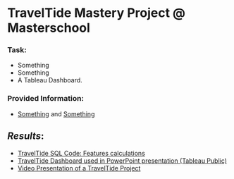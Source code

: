# TravelTide Mastery Project @ Masterschool

### **Task**:
- Something
- Something
- A Tableau Dashboard.  

### Provided Information:  
- [Something](empty) and [Something](empty)

## *Results*:
- [TravelTide SQL Code: Features calculations](empty)
- [TravelTide Dashboard used in PowerPoint presentation (Tableau Public)](empty)
- [Video Presentation of a TravelTide Project](empty)
